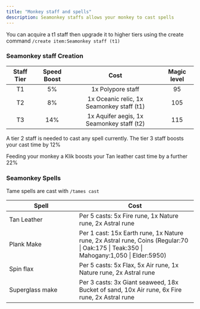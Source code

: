 ```yaml
---
title: "Monkey staff and spells"
description: Seamonkey staffs allows your monkey to cast spells
---
```


You can acquire a t1 staff then upgrade it to higher tiers using the create command `/create item:Seamonkey staff (t1)`

### Seamonkey staff Creation

<table data-full-width="false"><thead><tr><th align="center">Staff Tier</th><th align="center">Speed Boost</th><th align="center">Cost</th><th align="center">Magic level</th></tr></thead><tbody><tr><td align="center">T1</td><td align="center">5%</td><td align="center">1x Polypore staff</td><td align="center">95</td></tr><tr><td align="center">T2</td><td align="center">8%</td><td align="center">1x Oceanic relic, 1x Seamonkey staff (t1)</td><td align="center">105</td></tr><tr><td align="center">T3</td><td align="center">14%</td><td align="center">1x Aquifer aegis, 1x Seamonkey staff (t2)</td><td align="center">115</td></tr></tbody></table>

A tier 2 staff is needed to cast any spell currently. The tier 3 staff boosts your cast time by 12%

Feeding your monkey a Klik boosts your Tan leather cast time by a further 22%

### Seamonkey Spells

Tame spells are cast with `/tames cast`

<table><thead><tr><th width="172">Spell</th><th>Cost</th></tr></thead><tbody><tr><td>Tan Leather</td><td>Per 5 casts: 5x Fire rune, 1x Nature rune, 2x Astral rune</td></tr><tr><td>Plank Make</td><td>Per 1 cast: 15x Earth rune, 1x Nature rune, 2x Astral rune, Coins (Regular:70 | Oak:175 | Teak:350 | Mahogany:1,050 | Elder:5950)</td></tr><tr><td>Spin flax</td><td>Per 5 casts: 5x Flax, 5x Air rune, 1x Nature rune, 2x Astral rune</td></tr><tr><td>Superglass make</td><td>Per 3 casts: 3x Giant seaweed, 18x Bucket of sand, 10x Air rune, 6x Fire rune, 2x Astral rune</td></tr></tbody></table>

